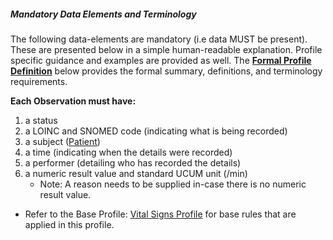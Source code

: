 ##### Mandatory Data Elements and Terminology


The following data-elements are mandatory (i.e data MUST be present). These are presented below in a simple human-readable explanation.  Profile specific guidance and examples are provided as well.  The [**Formal Profile Definition**](#profile) below provides the  formal summary, definitions, and  terminology requirements.  

**Each Observation must have:**

1.  a status  
1.  a LOINC and SNOMED code (indicating what is being recorded)
1.  a subject ([Patient])
1.  a time (indicating when the details were recorded)
1.	a performer (detailing who has recorded the details)
1.  a numeric result value and standard UCUM unit (/min)
    -   Note: A reason needs to be supplied in-case there is no numeric result value.

	

	
* Refer to the Base Profile: [Vital Signs Profile](http://hl7.org/fhir/STU3/heartrate.html) for base rules that are applied in this profile. 	


[Patient]: http://build.fhir.org/ig/hl7au/au-fhir-childhealth/StructureDefinition-ncdhc-patient-baby.html	